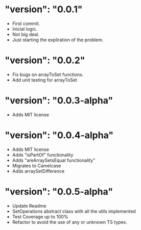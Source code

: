 #  "version": "0.0.1"
- First commit. 
- Inicial logic. 
- Not big deal. 
- Just starting the expliration of the problem.


#  "version": "0.0.2"
- Fix bugs on arrayToSet functions.
- Add unit testing for arrayToSet


#  "version": "0.0.3-alpha"
- Adds MIT license

#  "version": "0.0.4-alpha"
- Adds MIT license
- Adds "isPartOf" functionality
- Adds "areArraySetsEqual functionality" 
- Migrates to Camelcase
- Adds arraySetDifference


#  "version": "0.0.5-alpha"
- Update Readme
- SetOperations abstract class with all the utils implemented
- Test Coverage up to 100%
- Refactor to avoid the use of any or unknown TS types.